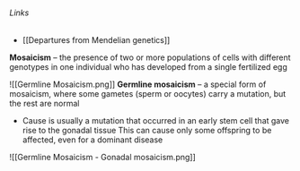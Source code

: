 ###### Links
- [[Departures from Mendelian genetics]]

**Mosaicism** – the presence of two or more populations of cells with different genotypes in one individual who has developed from a single fertilized egg

![[Germline Mosaicism.png]]
**Germline mosaicism** – a special form of mosaicism, where some gametes (sperm or oocytes) carry a mutation, but the rest are normal 
- Cause is usually a mutation that occurred in an early stem cell that gave rise to the gonadal tissue
This can cause only some offspring to be affected, even for a dominant disease

![[Germline Mosaicism - Gonadal mosaicism.png]]